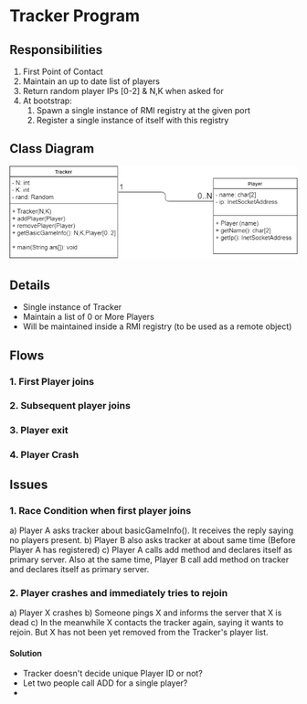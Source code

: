 
# Tracker Program

## Responsibilities
1. First Point of Contact
2. Maintain an up to date list of players
3. Return random player IPs [0-2] & N,K when asked for
4. At bootstrap:
	1. Spawn a single instance of RMI registry at the given port
	2. Register a single instance of itself with this registry 

## Class Diagram
![TrackerClassDiagram](images/TrackerClassDiagram.png "TrackerClassDiagram")

## Details
- Single instance of Tracker 
- Maintain a list of 0 or More Players
- Will be maintained inside a RMI registry (to be used as a remote object)

## Flows
### 1. First Player joins
### 2. Subsequent player joins
### 3. Player exit
### 4. Player Crash

## Issues
### 1. Race Condition when first player joins

a) Player A asks tracker about basicGameInfo(). It receives the reply saying no players present. 
b) Player B also asks tracker at about same time (Before Player A has registered)
c) Player A calls add method and declares itself as primary server. Also at the same time, Player B call add method on tracker and declares itself as primary server.

### 2. Player crashes and immediately tries to rejoin
a) Player X crashes
b) Someone pings X and informs the server that X is dead
c) In the meanwhile X contacts the tracker again, saying it wants to rejoin. But X has not been yet removed from the Tracker's player list. 
#### Solution
- Tracker doesn't decide unique Player ID or not?
- Let two people call ADD for a single player? 
- 
